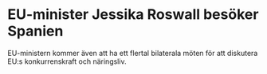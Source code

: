 # EU-minister Jessika Roswall besöker Spanien

EU\-ministern kommer även att ha ett flertal bilaterala möten för att diskutera EU:s konkurrenskraft och näringsliv.
